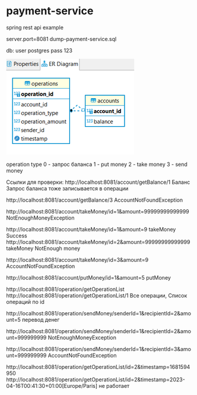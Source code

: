 # payment-service
spring rest api example

server.port=8081
dump-payment-service.sql

db:
user postgres
pass 123

![db](https://github.com/incompr/payment-service/blob/main/db.png)

operation type
0 - запрос баланса
1 - put money
2 - take money
3 - send money


Ссылки для проверки:
http://localhost:8081/account/getBalance/1
Баланс
Запрос баланса тоже записывается в операции

http://localhost:8081/account/getBalance/3
AccountNotFoundException

http://localhost:8081/account/takeMoney/id=1&amount=99999999999999
NotEnoughMoneyException

http://localhost:8081/account/takeMoney/id=1&amount=9
takeMoney Success
http://localhost:8081/account/takeMoney/id=2&amount=99999999999999
takeMoney NotEnough money

http://localhost:8081/account/takeMoney/id=3&amount=9
AccountNotFoundException

http://localhost:8081/account/putMoney/id=1&amount=5
putMoney

http://localhost:8081/operation/getOperationList
http://localhost:8081/operation/getOperationList/1
Все операции, Список операций по id

http://localhost:8081/operation/sendMoney/senderId=1&recipientId=2&amount=5
перевод денег

http://localhost:8081/operation/sendMoney/senderId=1&recipientId=2&amount=999999999
NotEnoughMoneyException

http://localhost:8081/operation/sendMoney/senderId=1&recipientId=3&amount=999999999
AccountNotFoundException

http://localhost:8081/operation/getOperationList/id=2&timestamp=1681594950
http://localhost:8081/operation/getOperationList/id=2&timestamp=2023-04-16T00:41:30+01:00[Europe/Paris]
 не работает

